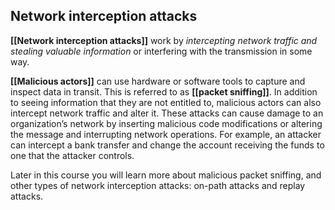 ## Network interception attacks 

**[[Network interception attacks]]** work by *intercepting network traffic and stealing valuable information* or interfering with the transmission in some way.

**[[Malicious actors]]** can use hardware or software tools to capture and inspect data in transit. This is referred to as **[[packet sniffing]]**. In addition to seeing information that they are not entitled to, malicious actors can also intercept network traffic and alter it. These attacks can cause damage to an organization’s network by inserting malicious code modifications or altering the message and interrupting network operations. For example, an attacker can intercept a bank transfer and change the account receiving the funds to one that the attacker controls.

Later in this course you will learn more about malicious packet sniffing, and other types of network interception attacks: on-path attacks and replay attacks.

